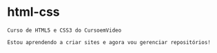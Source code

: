 # html-css
    Curso de HTML5 e CSS3 do CursoemVideo

    Estou aprendendo a criar sites e agora vou gerenciar repositórios!